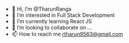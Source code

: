 - 👋 Hi, I’m @TharunRanga
- 👀 I’m interested in Full Stack Development
- 🌱 I’m currently learning React JS
- 💞️ I’m looking to collaborate on ...
- 📫 How to reach me rtharun9563@gmail.com

<!---
TharunRanga/TharunRanga is a ✨ special ✨ repository because its `README.md` (this file) appears on your GitHub profile.
You can click the Preview link to take a look at your changes.
--->
